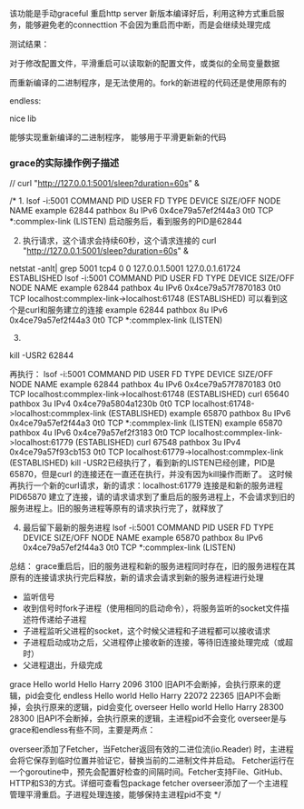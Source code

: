 该功能是手动graceful 重启http server
新版本编译好后，利用这种方式重启服务，能够避免老的connecttion 不会因为重启而中断，而是会继续处理完成

测试结果：

对于修改配置文件，平滑重启可以读取新的配置文件，或类似的全局变量数据

而重新编译的二进制程序，是无法使用的。fork的新进程的代码还是使用原有的



endless:

nice lib

能够实现重新编译的二进制程序， 能够用于平滑更新新的代码


### grace的实际操作例子描述
// curl "http://127.0.0.1:5001/sleep?duration=60s" &

/*
1.
lsof -i:5001
COMMAND   PID    USER   FD   TYPE             DEVICE SIZE/OFF NODE NAME
example 62844 pathbox    8u  IPv6 0x4ce79a57ef2f44a3      0t0  TCP *:commplex-link (LISTEN)
启动服务后，看到服务的PID是62844

2. 执行请求，这个请求会持续60秒，这个请求连接的
curl "http://127.0.0.1:5001/sleep?duration=60s" &

netstat -anlt| grep 5001
tcp4       0      0  127.0.0.1.5001         127.0.0.1.61724        ESTABLISHED
lsof -i:5001
COMMAND   PID    USER   FD   TYPE             DEVICE SIZE/OFF NODE NAME
example 62844 pathbox    4u  IPv6 0x4ce79a57f7870183      0t0  TCP localhost:commplex-link->localhost:61748 (ESTABLISHED) 可以看到这个是curl和服务建立的连接
example 62844 pathbox    8u  IPv6 0x4ce79a57ef2f44a3      0t0  TCP *:commplex-link (LISTEN)

3.
kill -USR2 62844

再执行：
lsof -i:5001
COMMAND   PID    USER   FD   TYPE             DEVICE SIZE/OFF NODE NAME
example 62844 pathbox    4u  IPv6 0x4ce79a57f7870183      0t0  TCP localhost:commplex-link->localhost:61748 (ESTABLISHED)
curl    65640 pathbox    3u  IPv4 0x4ce79a5804a1230b      0t0  TCP localhost:61748->localhost:commplex-link (ESTABLISHED)
example 65870 pathbox    8u  IPv6 0x4ce79a57ef2f44a3      0t0  TCP *:commplex-link (LISTEN)
example 65870 pathbox    4u  IPv6 0x4ce79a57ef2f3183      0t0  TCP localhost:commplex-link->localhost:61779 (ESTABLISHED)
curl    67548 pathbox    3u  IPv4 0x4ce79a57f93cb153      0t0  TCP localhost:61779->localhost:commplex-link (ESTABLISHED)
kill -USR2已经执行了，看到新的LISTEN已经创建，PID是65870，但是curl 的连接还在一直还在执行，并没有因为kill操作而断了。
这时候再执行一个新的curl请求，新的请求：localhost:61779 连接是和新的服务进程PID65870 建立了连接，请的请求请求到了重启后的服务进程上，不会请求到旧的服务进程上。旧的服务进程等原有的请求执行完了，就释放了

4. 最后留下最新的服务进程
lsof -i:5001
COMMAND   PID    USER   FD   TYPE             DEVICE SIZE/OFF NODE NAME
example 65870 pathbox    8u  IPv6 0x4ce79a57ef2f44a3      0t0  TCP *:commplex-link (LISTEN)

总结： grace重启后，旧的服务进程和新的服务进程同时存在，旧的服务进程在其原有的连接请求执行完后释放，新的请求会请求到新的服务进程进行处理

- 监听信号
- 收到信号时fork子进程（使用相同的启动命令），将服务监听的socket文件描述符传递给子进程
- 子进程监听父进程的socket，这个时候父进程和子进程都可以接收请求
- 子进程启动成功之后，父进程停止接收新的连接，等待旧连接处理完成（或超时）
- 父进程退出，升级完成


grace	Hello world	Hello Harry	2096	3100	旧API不会断掉，会执行原来的逻辑，pid会变化
endless	Hello world	Hello Harry	22072	22365	旧API不会断掉，会执行原来的逻辑，pid会变化
overseer	Hello world	Hello Harry	28300	28300	旧API不会断掉，会执行原来的逻辑，主进程pid不会变化
overseer是与grace和endless有些不同，主要是两点：

overseer添加了Fetcher，当Fetcher返回有效的二进位流(io.Reader) 时，主进程会将它保存到临时位置并验证它，替换当前的二进制文件并启动。
Fetcher运行在一个goroutine中，预先会配置好检查的间隔时间。Fetcher支持File、GitHub、HTTP和S3的方式。详细可查看包package fetcher
overseer添加了一个主进程管理平滑重启。子进程处理连接，能够保持主进程pid不变
*/
